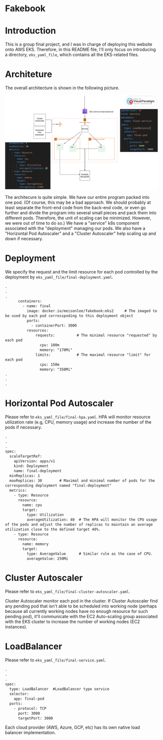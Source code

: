 # Fakebook

# Introduction
This is a group final project, and I was in charge of deploying this website onto AWS EKS. Therefore, in this README file, I'll only focus on introducing a directory, `eks_yaml_file`, which contains all the EKS-related files.

# Architeture 
The overall architecture is shown in the following picture.

![plot](./demo_image/Architecture.png)

The architecure is quite simple. We have our entire program packed into one pod. (Of course, this may be a bad approach. We should probably at least separate the front-end code from the back-end code, or even go further and divide the program into several small pieces and pack them into different pods. Therefore, the unit of scaling can be minimized. However, we were out of time to do so.) We have a "service" k8s component associated with the "deployment" managing our pods. We also have a "Horizontal Pod Autoscaler" and a "Cluster Autoscaler" help scaling up and down if necessary.

# Deployment 
We specify the request and the limit resource for each pod controlled by the deployment by `eks_yaml_file/final-deployment.yaml`.
```
.
.
.
      containers:
        - name: final
          image: docker.io/meisonlee/fakebook:eks2     # The imaged to be used by each pod corresspoding to this deployment object
          ports:
            - containerPort: 3000
          resources:
              requests:          # The minimal resource "requested" by each pod
                cpu: 100m
                memory: "170Mi"
              limits:            # The maximal resource "limit" for each pod
                cpu: 150m
                memory: "350Mi"
.
.
.
```

# Horizontal Pod Autoscaler
Please refer to `eks_yaml_file/final-hpa.yaml`. HPA will monitor resource utilization rate (e.g, CPU, memory usage) and increase the number of the pods if necessary.

```
.
.
.
spec:
  scaleTargetRef:
    apiVersion: apps/v1
    kind: Deployment
    name: final-deployment
  minReplicas: 1
  maxReplicas: 30        # Maximal and minimal number of pods for the corresponding deployment named "final-deployment"
  metrics:
    - type: Resource
      resource:
        name: cpu
        target:
          type: Utilization
          averageUtilization: 40  # The HPA will monitor the CPU usage of the pods and adjust the number of replicas to maintain an average utilization close to the defined target 40%.
    - type: Resource
      resource:
        name: memory
        target:
          type: AverageValue      # Similar rule as the case of CPU.
          averageValue: 250Mi
```

# Cluster Autoscaler
Please refer to `eks_yaml_file/final-cluster-autoscaler.yaml`.

Cluster Autoscaler monitor each pod in the cluster. If Cluster Autoscaler find any pending pod that isn't able to be scheduled into working node (perhaps because all currently working nodes have no enough resource for such pending pod), it'll communicate with the EC2 Auto-scaling group associated with the EKS cluster to increase the number of working nodes (EC2 instances).

# LoadBalancer
Please refer to `eks_yaml_file/final-service.yaml`. 

```
.
.
.
spec:
  type: LoadBalancer  #LoadBalancer type service
  selector:
    app: final-pod
  ports:
    - protocol: TCP
      port: 3000
      targetPort: 3000
```
Each cloud provider (AWS, Azure, GCP, etc) has its own native load balancer implementation.
